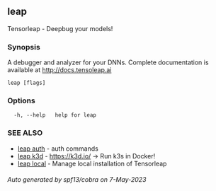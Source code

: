 ## leap

Tensorleap - Deepbug your models!

### Synopsis

A debugger and analyzer for your DNNs.
Complete documentation is available at http://docs.tensoleap.ai

```
leap [flags]
```

### Options

```
  -h, --help   help for leap
```

### SEE ALSO

* [leap auth](leap_auth.md)	 - auth commands
* [leap k3d](leap_k3d.md)	 - https://k3d.io/ -> Run k3s in Docker!
* [leap local](leap_local.md)	 - Manage local installation of Tensorleap

###### Auto generated by spf13/cobra on 7-May-2023
